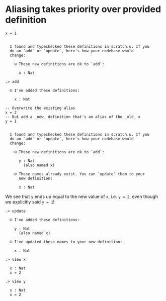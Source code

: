 # Aliasing takes priority over provided definition

```unison
x = 1
```

```ucm

  I found and typechecked these definitions in scratch.u. If you
  do an `add` or `update`, here's how your codebase would
  change:
  
    ⍟ These new definitions are ok to `add`:
    
      x : Nat

```
```ucm
.> add

  ⍟ I've added these definitions:
  
    x : Nat

```
```unison
-- Overwrite the existing alias
x = 2
-- But add a _new_ definition that's an alias of the _old_ x
y = 1
```

```ucm

  I found and typechecked these definitions in scratch.u. If you
  do an `add` or `update`, here's how your codebase would
  change:
  
    ⍟ These new definitions are ok to `add`:
    
      y : Nat
        (also named x)
    
    ⍟ These names already exist. You can `update` them to your
      new definition:
    
      x : Nat

```
We see that `y` ends up equal to the new value of `x`, i.e. `y = 2`,
even though we explicitly said `y = 1`!

```ucm
.> update

  ⍟ I've added these definitions:
  
    y : Nat
      (also named x)
  
  ⍟ I've updated these names to your new definition:
  
    x : Nat

.> view x

  x : Nat
  x = 2

.> view y

  x : Nat
  x = 2

```
